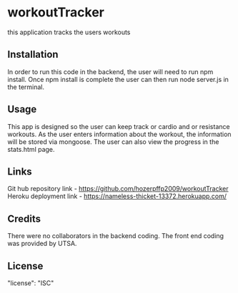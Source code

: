# workoutTracker

this application tracks the users workouts

## Installation

In order to run this code in the backend, the user will need to run npm install. Once npm install is complete the user can then run node server.js in the terminal.

## Usage

This app is designed so the user can keep track or cardio and or resistance workouts. As the user enters information about the workout, the information will be stored via mongoose. The user can also view the progress in the stats.html page.

## Links

Git hub repository link - https://github.com/hozerpffp2009/workoutTracker
Heroku deployment link - https://nameless-thicket-13372.herokuapp.com/

## Credits

There were no collaborators in the backend coding. The front end coding was provided by UTSA.

## License

"license": "ISC"
